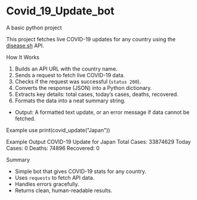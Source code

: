 # Covid_19_Update_bot
A basic python project

This project fetches live COVID-19 updates for any country using the [disease.sh](https://disease.sh/) API.

How It Works
  1. Builds an API URL with the country name.
  2. Sends a request to fetch live COVID-19 data.
  3. Checks if the request was successful (`status 200`).
  4. Converts the response (JSON) into a Python dictionary.
  5. Extracts key details: total cases, today’s cases, deaths, recovered.
  6. Formats the data into a neat summary string.
     
- Output:
  A formatted text update, or an error message if data cannot be fetched.

Example use
print(covid_update("Japan"))

Example Output
 COVID-19 Update for Japan
 Total Cases: 33874629
 Today Cases: 0
 Deaths: 74896
 Recovered: 0

Summary
- Simple bot that gives COVID-19 stats for any country.
- Uses `requests` to fetch API data.
- Handles errors gracefully.
- Returns clean, human-readable results.
